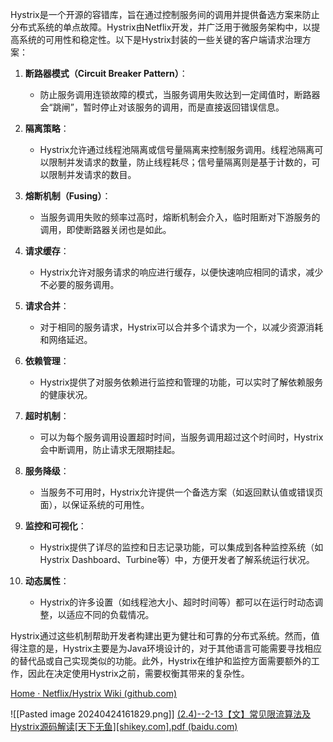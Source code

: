 Hystrix是一个开源的容错库，旨在通过控制服务间的调用并提供备选方案来防止分布式系统的单点故障。Hystrix由Netflix开发，并广泛用于微服务架构中，以提高系统的可用性和稳定性。以下是Hystrix封装的一些关键的客户端请求治理方案：

1. **断路器模式（Circuit Breaker Pattern）**：
   - 防止服务调用连锁故障的模式，当服务调用失败达到一定阈值时，断路器会“跳闸”，暂时停止对该服务的调用，而是直接返回错误信息。

2. **隔离策略**：
   - Hystrix允许通过线程池隔离或信号量隔离来控制服务调用。线程池隔离可以限制并发请求的数量，防止线程耗尽；信号量隔离则是基于计数的，可以限制并发请求的数目。

3. **熔断机制（Fusing）**：
   - 当服务调用失败的频率过高时，熔断机制会介入，临时阻断对下游服务的调用，即使断路器关闭也是如此。

4. **请求缓存**：
   - Hystrix允许对服务请求的响应进行缓存，以便快速响应相同的请求，减少不必要的服务调用。

5. **请求合并**：
   - 对于相同的服务请求，Hystrix可以合并多个请求为一个，以减少资源消耗和网络延迟。

6. **依赖管理**：
   - Hystrix提供了对服务依赖进行监控和管理的功能，可以实时了解依赖服务的健康状况。

7. **超时机制**：
   - 可以为每个服务调用设置超时时间，当服务调用超过这个时间时，Hystrix会中断调用，防止请求无限期挂起。

8. **服务降级**：
   - 当服务不可用时，Hystrix允许提供一个备选方案（如返回默认值或错误页面），以保证系统的可用性。

9. **监控和可视化**：
   - Hystrix提供了详尽的监控和日志记录功能，可以集成到各种监控系统（如Hystrix Dashboard、Turbine等）中，方便开发者了解系统运行状况。

10. **动态属性**：
    - Hystrix的许多设置（如线程池大小、超时时间等）都可以在运行时动态调整，以适应不同的负载情况。

Hystrix通过这些机制帮助开发者构建出更为健壮和可靠的分布式系统。然而，值得注意的是，Hystrix主要是为Java环境设计的，对于其他语言可能需要寻找相应的替代品或自己实现类似的功能。此外，Hystrix在维护和监控方面需要额外的工作，因此在决定使用Hystrix之前，需要权衡其带来的复杂性。

[Home · Netflix/Hystrix Wiki (github.com)](https://github.com/Netflix/Hystrix/wiki/)

![[Pasted image 20240424161829.png]]
[(2.4)--2-13【文】常见限流算法及Hystrix源码解读[天下无鱼][shikey.com].pdf (baidu.com)](https://pan.baidu.com/pfile/docview?path=%2F%E4%BB%A3%E5%8F%B7%E9%B8%A2%2Fgo%E5%BC%80%E5%8F%91%2F%E5%9F%BA%E4%BA%8EGO%E8%AF%AD%E8%A8%80%EF%BC%8CK8s%2BgRPC%E5%AE%9E%E6%88%98%E4%BA%91%E5%8E%9F%E7%94%9F%E5%BE%AE%E6%9C%8D%E5%8A%A1%E5%BC%80%E5%8F%91%EF%BC%88%E5%AE%8C%E7%BB%93%EF%BC%89%2F%7B02%7D--%E7%AC%AC2%E7%AB%A0%E5%BE%AE%E6%9C%8D%E5%8A%A1%E6%A6%82%E8%BF%B0%E5%8F%8AK8S%E6%B2%BB%E7%90%86%E5%BE%AE%E6%9C%8D%E5%8A%A1%E7%9A%84%E4%BC%98%E5%8A%BF%2F(2.4)--2-13%E3%80%90%E6%96%87%E3%80%91%E5%B8%B8%E8%A7%81%E9%99%90%E6%B5%81%E7%AE%97%E6%B3%95%E5%8F%8AHystrix%E6%BA%90%E7%A0%81%E8%A7%A3%E8%AF%BB%5B%E5%A4%A9%E4%B8%8B%E6%97%A0%E9%B1%BC%5D%5Bshikey.com%5D.pdf&client=web&scene=main)

